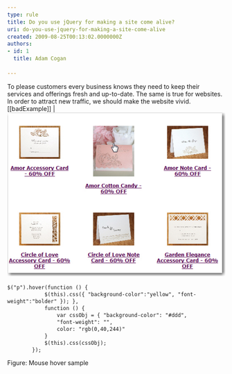 ```yaml
---
type: rule
title: Do you use jQuery for making a site come alive?
uri: do-you-use-jquery-for-making-a-site-come-alive
created: 2009-08-25T00:13:02.0000000Z
authors:
- id: 1
  title: Adam Cogan

---
```


To please customers every business knows they need to keep their services and offerings fresh and up-to-date. The same is true for websites. In order to attract new traffic, we should make the website vivid. <br> [[badExample]]
| ![ Bad example – there is no response when mouse is over the image ![Good example – apply the different style when mouse is over](NewFashionSite.jpg) ](OldFashionSite.jpg) 

```
$("p").hover(function () {
            $(this).css({ "background-color":"yellow", "font-weight":"bolder" }); },
            function () { 
                var cssObj = { "background-color": "#ddd", 
                "font-weight": "", 
                color: "rgb(0,40,244)"
            }
            $(this).css(cssObj);
        });
```

Figure: Mouse hover sample
